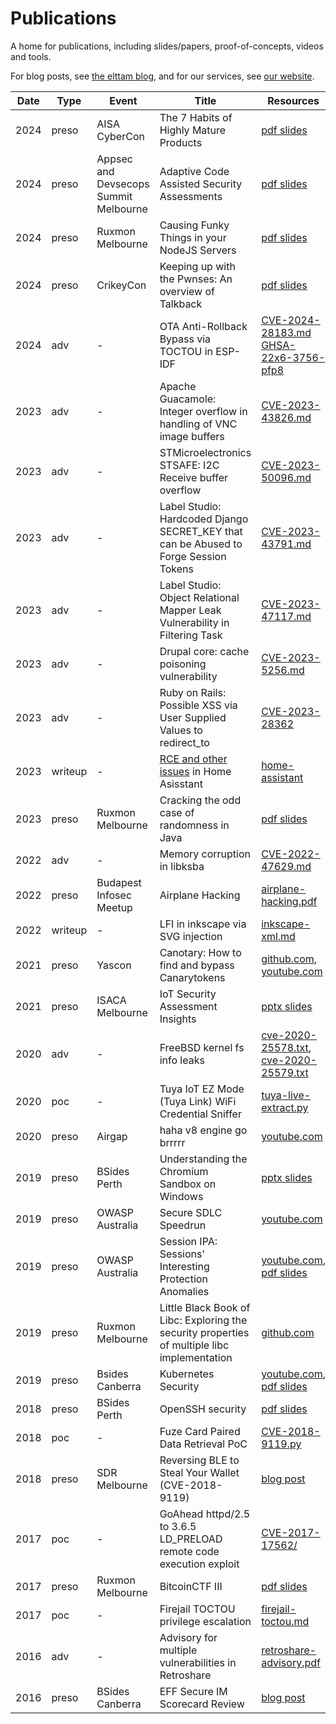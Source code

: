 # Publications

A home for publications, including slides/papers, proof-of-concepts, videos and tools.

For blog posts, see [the elttam blog](https://www.elttam.com/blog), and for our services, see [our website](https://www.elttam.com).

| Date | Type | Event | Title | Resources |
|------| ---- | ----- | ----- | --------- |
| 2024 | preso | AISA CyberCon | The 7 Habits of Highly Mature Products | [pdf slides](./slides/Jamie%20-%20AISA%20Cybercon%202024%20-%20The%207%20Habits%20of%20Highly%20Mature%20Products.pdf) |
| 2024 | preso | Appsec and Devsecops Summit Melbourne | Adaptive Code Assisted Security Assessments | [pdf slides](./slides/Adaptive%20Code%20Assisted%20Security%20Assessments%20-%20Sep%202024.pdf) |
| 2024 | preso | Ruxmon Melbourne | Causing Funky Things in your NodeJS Servers | [pdf slides](./slides/Causing%20Funky%20Things%20in%20your%20NodeJS%20Web%20Servers.pdf) |
| 2024 | preso | CrikeyCon | Keeping up with the Pwnses: An overview of Talkback | [pdf slides](./slides/Keeping%20up%20with%20the%20Pwnses%20-%20CrikeyCon.pdf) |
| 2024 | adv | - | OTA Anti-Rollback Bypass via TOCTOU in ESP-IDF | [CVE-2024-28183.md](./writeups/CVE-2024-28183/CVE-2024-28183.md) [GHSA-22x6-3756-pfp8](https://github.com/espressif/esp-idf/security/advisories/GHSA-22x6-3756-pfp8) |
| 2023 | adv | - | Apache Guacamole: Integer overflow in handling of VNC image buffers | [CVE-2023-43826.md](./writeups/CVE-2023-43826.md) |
| 2023 | adv | - | STMicroelectronics STSAFE: I2C Receive buffer overflow | [CVE-2023-50096.md](./writeups/CVE-2023-50096.md) |
| 2023 | adv | - | Label Studio: Hardcoded Django SECRET_KEY that can be Abused to Forge Session Tokens | [CVE-2023-43791.md](./writeups/CVE-2023-43791.md) | 
| 2023 | adv | - | Label Studio: Object Relational Mapper Leak Vulnerability in Filtering Task | [CVE-2023-47117.md](./writeups/CVE-2023-47117/CVE-2023-47117.md) | 
| 2023 | adv | - | Drupal core: cache poisoning vulnerability | [CVE-2023-5256.md](./writeups/CVE-2023-5256.md) | 
| 2023 | adv | - | Ruby on Rails: Possible XSS via User Supplied Values to redirect_to | [CVE-2023-28362](https://discuss.rubyonrails.org/t/cve-2023-28362-possible-xss-via-user-supplied-values-to-redirect-to/83132) |
| 2023 | writeup | - | [RCE and other issues](https://www.elttam.com/blog/pwnassistant/) in Home Asisstant | [home-assistant](./writeups/home-assistant/) |
| 2023 | preso | Ruxmon Melbourne | Cracking the odd case of randomness in Java | [pdf slides](./slides/joseph-ruxmon-02_2023-cracking-the-odd-case-of-randomness-in-java.pdf) |
| 2022 | adv | - | Memory corruption in libksba | [CVE-2022-47629.md](./writeups/CVE-2022-47629.md) | 
| 2022 | preso | Budapest Infosec Meetup | Airplane Hacking | [airplane-hacking.pdf](./slides/airplane-hacking.pdf) | 
| 2022 | writeup | - | LFI in inkscape via SVG injection | [inkscape-xml.md](./writeups/inkscape-xml.md)
| 2021 | preso | Yascon | Canotary: How to find and bypass Canarytokens | [github.com](https://github.com/loltan/Canotary), [youtube.com](https://www.youtube.com/watch?v=hkuiuppJQDs&t=3002s) |
| 2021 | preso | ISACA Melbourne | IoT Security Assessment Insights | [pptx slides](./slides/Matt%20-%20ISACA%20Melb%202021%20-%20IoT%20Security%20Assessment%20Insights.pptx) |
| 2020 | adv | - | FreeBSD kernel fs info leaks | [cve-2020-25578.txt](./writeups/CVE-2020-25578.txt), [cve-2020-25579.txt](./writeups/CVE-2020-25579.txt) | 
| 2020 | poc | - | Tuya IoT EZ Mode (Tuya Link) WiFi Credential Sniffer | [tuya-live-extract.py](./writeups/tuya-live-extract.py) |
| 2020 | preso | Airgap | haha v8 engine go brrrrr | [youtube.com](https://www.youtube.com/watch?v=i9O_vYQbZEo) |
| 2019 | preso | BSides Perth | Understanding the Chromium Sandbox on Windows | [pptx slides](./slides/Matt%20-%20Bsides%20Per%202019%20-%20Chromium%20Sandbox%20-%20General.pptx) | 
| 2019 | preso | OWASP Australia | Secure SDLC Speedrun | [youtube.com](https://www.youtube.com/watch?v=85GFFTagSf8) | 
| 2019 | preso | OWASP Australia | Session IPA: Sessions' Interesting Protection Anomalies | [youtube.com](https://www.youtube.com/watch?v=NMwng5L6kOw), [pdf slides](./slides/Luke%20(and%20Louis)%20-%20OWASP%202019%20-%20Session%20IPA.pdf) | 
| 2019 | preso | Ruxmon Melbourne | Little Black Book of Libc: Exploring the security properties of multiple libc implementation | [github.com](https://github.com/danielhodson/littleblackbook-libc) |
| 2019 | preso | Bsides Canberra | Kubernetes Security | [youtube.com](https://www.youtube.com/watch?v=82STUedYuj8), [pdf slides](./slides/BSides%20Canberra%202019%20-%20Kubernetes%20Security.pdf) |
| 2018 | preso | BSides Perth | OpenSSH security | [pdf slides](./slides/Matt%20-%20Bsides%20Perth%202018%20-%20OpenSSH.pdf) | 
| 2018 | poc | - | Fuze Card Paired Data Retrieval PoC | [CVE-2018-9119.py](./writeups/CVE-2018-9119.py) | 
| 2018 | preso | SDR Melbourne | Reversing BLE to Steal Your Wallet (CVE-2018-9119) | [blog post](https://www.elttam.com/blog/fuzereview/) |
| 2017 | poc | - | GoAhead httpd/2.5 to 3.6.5 LD_PRELOAD remote code execution exploit | [CVE-2017-17562/](./writeups/CVE-2017-17562/) | 
| 2017 | preso | Ruxmon Melbourne | BitcoinCTF III | [pdf slides](https://github.com/lukejahnke/talks/blob/master/BitcoinCTF%20III.pdf) | 
| 2017 | poc | - | Firejail TOCTOU privilege escalation | [firejail-toctou.md](./writeups/firejail-toctou.md)  
| 2016 | adv | - | Advisory for multiple vulnerabilities in Retroshare | [retroshare-advisory.pdf](./writeups/retroshare-advisory.pdf) | 
| 2016 | preso | BSides Canberra | EFF Secure IM Scorecard Review | [blog post](https://www.elttam.com/blog/a-review-of-the-eff-secure-messaging-scorecard-pt1/) |
